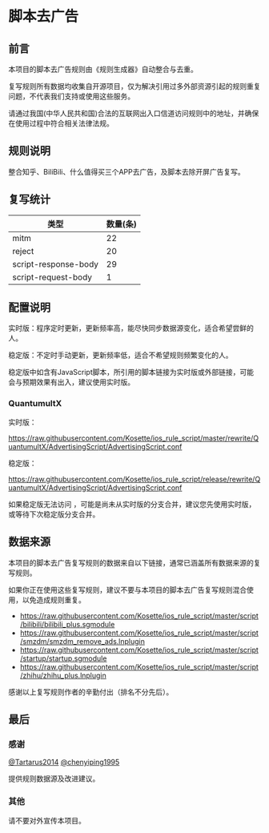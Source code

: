 # 脚本去广告

## 前言

本项目的脚本去广告规则由《规则生成器》自动整合与去重。

复写规则所有数据均收集自开源项目，仅为解决引用过多外部资源引起的规则重复问题，不代表我们支持或使用这些服务。

请通过我国(中华人民共和国)合法的互联网出入口信道访问规则中的地址，并确保在使用过程中符合相关法律法规。
## 规则说明
整合知乎、BiliBili、什么值得买三个APP去广告，及脚本去除开屏广告复写。

## 复写统计

| 类型 | 数量(条) |
| ---- | ---- |
| mitm | 22 |
| reject | 20 |
| script-response-body | 29 |
| script-request-body | 1 |
## 配置说明

实时版：程序定时更新，更新频率高，能尽快同步数据源变化，适合希望尝鲜的人。

稳定版：不定时手动更新，更新频率低，适合不希望规则频繁变化的人。

稳定版中如含有JavaScript脚本，所引用的脚本链接为实时版或外部链接，可能会与预期效果有出入，建议使用实时版。

### QuantumultX 

实时版：


https://raw.githubusercontent.com/Kosette/ios_rule_script/master/rewrite/QuantumultX/AdvertisingScript/AdvertisingScript.conf


稳定版：


https://raw.githubusercontent.com/Kosette/ios_rule_script/release/rewrite/QuantumultX/AdvertisingScript/AdvertisingScript.conf


如果稳定版无法访问 ，可能是尚未从实时版的分支合并，建议您先使用实时版，或等待下次稳定版分支合并。

## 数据来源

本项目的脚本去广告复写规则的数据来自以下链接，通常已涵盖所有数据来源的复写规则。

如果你正在使用这些复写规则，建议不要与本项目的脚本去广告复写规则混合使用，以免造成规则重复。

- https://raw.githubusercontent.com/Kosette/ios_rule_script/master/script/bilibili/bilibili_plus.sgmodule
- https://raw.githubusercontent.com/Kosette/ios_rule_script/master/script/smzdm/smzdm_remove_ads.lnplugin
- https://raw.githubusercontent.com/Kosette/ios_rule_script/master/script/startup/startup.sgmodule
- https://raw.githubusercontent.com/Kosette/ios_rule_script/master/script/zhihu/zhihu_plus.lnplugin


感谢以上复写规则作者的辛勤付出（排名不分先后）。

## 最后

### 感谢

[@Tartarus2014](https://github.com/Tartarus2014)  [@chenyiping1995](https://github.com/chenyiping1995) 

提供规则数据源及改进建议。

### 其他

请不要对外宣传本项目。